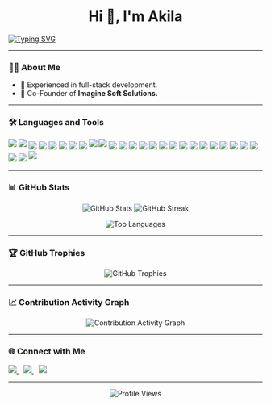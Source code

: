 <h1 align="center">Hi 👋, I'm Akila</h1>

[![Typing SVG](https://readme-typing-svg.demolab.com/?font=Fira+Code&size=24&pause=1000&color=F75C7E&center=true&vCenter=true&width=500&lines=Welcome+to+my+GitHub+profile!;I+build+cool+things+with+code;Let's+innovate+together!+🚀)](https://git.io/typing-svg)

---

### 🧑‍💻 About Me

- 💼 Experienced in full-stack development.
- 🚀 Co-Founder of **Imagine Soft Solutions.**


---

### 🛠️ Languages and Tools
<p align="left">
  <!-- Programming Languages & Frameworks -->
  <img src="https://img.shields.io/badge/Java_SE-007396?style=for-the-badge&logo=openjdk&logoColor=white" style="margin-bottom: 5px;"/>
  <img src="https://img.shields.io/badge/Java_EE-EE8000?style=for-the-badge&logo=openjdk&logoColor=white" style="margin-bottom: 5px;"/>
  <img src="https://img.shields.io/badge/PHP-777BB4?style=for-the-badge&logo=php&logoColor=white"/>
  <img src="https://img.shields.io/badge/React-20232A?style=for-the-badge&logo=react&logoColor=61DAFB"/>
  <img src="https://img.shields.io/badge/TypeScript-3178C6?style=for-the-badge&logo=typescript&logoColor=white"/>
  <img src="https://img.shields.io/badge/JavaScript-F7DF1E?style=for-the-badge&logo=javascript&logoColor=black"/>
  <img src="https://img.shields.io/badge/jQuery-0769AD?style=for-the-badge&logo=jquery&logoColor=white"/>
  <img src="https://img.shields.io/badge/AJAX-00457C?style=for-the-badge&logo=ajax&logoColor=white"/>

  <!-- UI & Styling -->
  <img src="https://img.shields.io/badge/HTML5-E34F26?style=for-the-badge&logo=html5&logoColor=white" style="margin-bottom: 5px;"/>
  <img src="https://img.shields.io/badge/CSS3-1572B6?style=for-the-badge&logo=css3&logoColor=white" style="margin-bottom: 5px;"/>
  <img src="https://img.shields.io/badge/Tailwind_CSS-38B2AC?style=for-the-badge&logo=tailwind-css&logoColor=white"/>
  <img src="https://img.shields.io/badge/Bootstrap-7952B3?style=for-the-badge&logo=bootstrap&logoColor=white"/>
  <img src="https://img.shields.io/badge/Material_UI-0081CB?style=for-the-badge&logo=mui&logoColor=white"/>
  <img src="https://img.shields.io/badge/Mantine_UI-339AF0?style=for-the-badge&logoColor=white"/>
  <img src="https://img.shields.io/badge/Vite-646CFF?style=for-the-badge&logo=vite&logoColor=white"/>

  <!-- Java EE Stack -->
  <img src="https://img.shields.io/badge/JSP-007396?style=for-the-badge&logo=java&logoColor=white"/>
  <img src="https://img.shields.io/badge/Servlet-007396?style=for-the-badge&logo=java&logoColor=white"/>
  <img src="https://img.shields.io/badge/Hibernate-59666C?style=for-the-badge&logo=hibernate&logoColor=white"/>
  <img src="https://img.shields.io/badge/MySQL-4479A1?style=for-the-badge&logo=mysql&logoColor=white"/>
  <img src="https://img.shields.io/badge/Glassfish-2A2A2A?style=for-the-badge&logo=glassfish&logoColor=white"/>
  <img src="https://img.shields.io/badge/Tomcat-F8DC75?style=for-the-badge&logo=apachetomcat&logoColor=black"/>
 
  <!-- Tools -->
  <img src="https://img.shields.io/badge/Git-F05032?style=for-the-badge&logo=git&logoColor=white"/>
  <img src="https://img.shields.io/badge/GitHub-181717?style=for-the-badge&logo=github&logoColor=white"/>
  <img src="https://img.shields.io/badge/Postman-FF6C37?style=for-the-badge&logo=postman&logoColor=white"/>
  <img src="https://img.shields.io/badge/Figma-F24E1E?style=for-the-badge&logo=figma&logoColor=white"/>
  <img src="https://img.shields.io/badge/Jira-0052CC?style=for-the-badge&logo=jira&logoColor=white"/>
  <img src="https://img.shields.io/badge/Trello-0052CC?style=for-the-badge&logo=trello&logoColor=white"/>
  <img src="https://img.shields.io/badge/Slack-4A154B?style=for-the-badge&logo=slack&logoColor=white" style="margin-bottom: 5px;"/>
</p>

---

### 📊 GitHub Stats

<p align="center">
  <img src="https://github-readme-stats.vercel.app/api?username=Akila-Ranasinghe&show_icons=true&theme=radical" alt="GitHub Stats" />
  <img src="https://github-readme-streak-stats.herokuapp.com/?user=Akila-Ranasinghe&theme=radical" alt="GitHub Streak" />
</p>

<p align="center">
  <img src="https://github-readme-stats.vercel.app/api/top-langs/?username=Akila-Ranasinghe&layout=compact&theme=radical&langs_count=10" alt="Top Languages" />
</p>

---

### 🏆 GitHub Trophies

<p align="center">
  <img src="https://github-profile-trophy.vercel.app/?username=Akila-Ranasinghe&theme=radical&margin-w=15&no-bg=true&no-frame=true" alt="GitHub Trophies" />
</p>

---

### 📈 Contribution Activity Graph

<p align="center">
  <img src="https://github-readme-activity-graph.vercel.app/graph?username=Akila-Ranasinghe&theme=tokyo-night&area=true&hide_border=true" alt="Contribution Activity Graph"/>
</p>

---

### 🌐 Connect with Me

<p align="left">
  <a href="https://www.linkedin.com/in/akilaranasinghe" target="_blank" style="margin-right: 10px;">
    <img src="https://img.shields.io/badge/LinkedIn-0077B5?style=for-the-badge&logo=linkedin&logoColor=white"/>
  </a>
  <a href="https://twitter.com/AP_Ranasinghe" target="_blank" style="margin-right: 10px;">
    <img src="https://img.shields.io/badge/X-000000?style=for-the-badge&logo=twitter&logoColor=white"/>
  </a>
  <a href="mailto:wmakilaranasinghe@gmail.com">
    <img src="https://img.shields.io/badge/Gmail-D14836?style=for-the-badge&logo=gmail&logoColor=white"/>
  </a>
</p>

---

<p align="center">
  <img src="https://komarev.com/ghpvc/?username=Akila-Ranasinghe&label=Profile%20views&color=F75C7E&style=flat" alt="Profile Views" />
</p>
